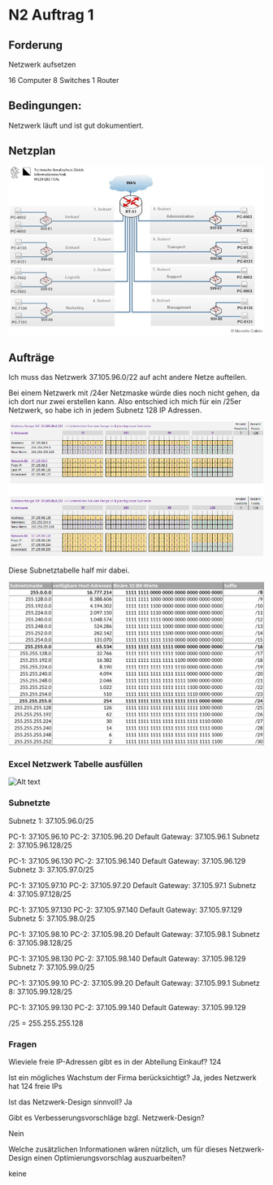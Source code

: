 # N2 Auftrag 1

## Forderung

Netzwerk aufsetzen

16 Computer
8 Switches
1 Router

## Bedingungen:

Netzwerk läuft und ist gut dokumentiert.

## Netzplan 

![Alt text](image.png)

## Aufträge

Ich muss das Netzwerk 37.105.96.0/22 auf acht andere Netze aufteilen.

Bei einem Netzwerk mit /24er Netzmaske würde dies noch nicht gehen, da ich dort nur zwei erstellen kann. Also entschied ich mich für ein /25er Netzwerk, so habe ich in jedem Subnetz 128 IP Adressen.

![Alt text](image-1.png)

Diese Subnetztabelle half mir dabei. 

![Alt text](image-2.png)

### Excel Netzwerk Tabelle ausfüllen
![Alt text](image-4.png)


### Subnetzte

Subnetz 1: 37.105.96.0/25

PC-1: 37.105.96.10
PC-2: 37.105.96.20
Default Gateway: 37.105.96.1
Subnetz 2: 37.105.96.128/25

PC-1: 37.105.96.130
PC-2: 37.105.96.140
Default Gateway: 37.105.96.129
Subnetz 3: 37.105.97.0/25

PC-1: 37.105.97.10
PC-2: 37.105.97.20
Default Gateway: 37.105.97.1
Subnetz 4: 37.105.97.128/25

PC-1: 37.105.97.130
PC-2: 37.105.97.140
Default Gateway: 37.105.97.129
Subnetz 5: 37.105.98.0/25

PC-1: 37.105.98.10
PC-2: 37.105.98.20
Default Gateway: 37.105.98.1
Subnetz 6: 37.105.98.128/25

PC-1: 37.105.98.130
PC-2: 37.105.98.140
Default Gateway: 37.105.98.129
Subnetz 7: 37.105.99.0/25

PC-1: 37.105.99.10
PC-2: 37.105.99.20
Default Gateway: 37.105.99.1
Subnetz 8: 37.105.99.128/25

PC-1: 37.105.99.130
PC-2: 37.105.99.140
Default Gateway: 37.105.99.129

/25 = 255.255.255.128


### Fragen

Wieviele freie IP-Adressen gibt es in der Abteilung Einkauf?
124


Ist ein mögliches Wachstum der Firma berücksichtigt?
Ja, jedes Netzwerk hat 124 freie IPs

Ist das Netzwerk-Design sinnvoll?
Ja

Gibt es Verbesserungsvorschläge bzgl. Netzwerk-Design?

Nein

Welche zusätzlichen Informationen wären nützlich, um für dieses Netzwerk-Design einen Optimierungsvorschlag auszuarbeiten?

keine